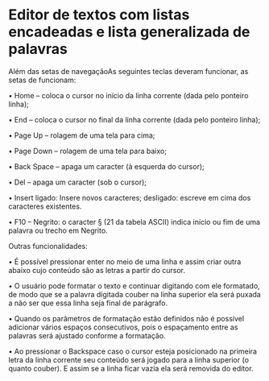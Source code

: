 # Editor de textos com listas encadeadas e lista generalizada de palavras

Além das setas de navegaçãoAs seguintes teclas deveram funcionar, as setas de funcionam:

• Home – coloca o cursor no início da linha corrente (dada pelo ponteiro
  linha);
  
• End – coloca o cursor no final da linha corrente (dada pelo ponteiro
  linha);
  
• Page Up – rolagem de uma tela para cima;

• Page Down – rolagem de uma tela para baixo;

• Back Space – apaga um caracter (à esquerda do cursor);

• Del – apaga um caracter (sob o cursor);

• Insert
  ligado: Insere novos caracteres; 
  desligado: escreve em cima dos caracteres existentes.
  
• F10 – Negrito: o caracter § (21 da tabela ASCII) indica início ou fim
  de uma palavra ou trecho em Negrito.

Outras funcionalidades:

• É possível pressionar enter no meio de uma linha e assim criar outra abaixo cujo conteúdo são as letras a partir do cursor.

• O usuário pode formatar o texto e continuar digitando com ele formatado, de modo que se a palavra digitada couber na linha superior ela será puxada a não ser que essa linha seja   final de parágrafo.

• Quando os parâmetros de formatação estão definidos não é possível adicionar vários espaços consecutivos, pois o espaçamento entre as palavras será ajustado conforme a  formatação. 

• Ao pressionar o Backspace caso o cursor esteja posicionado na primeira letra da linha corrente seu conteúdo será jogado para a linha superior (o quanto couber). E assim se a linha ficar vazia ela será removida do editor.
